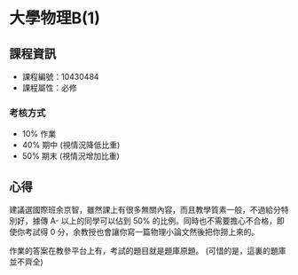 # 大學物理B(1)

## 課程資訊

* 課程編號：10430484
* 課程屬性：必修

### 考核方式

* 10% 作業
* 40% 期中 (視情況降低比重)
* 50% 期末 (視情況增加比重)

## 心得

建議選國際班余京智，雖然課上有很多無關內容，而且教學質素一般，不過給分特別好，據傳 A- 以上的同學可以佔到 50% 的比例。同時也不需要擔心不合格，即使你考試得 0 分，余教授也會讓你寫一篇物理小論文然後把你撈上來的。

作業的答案在教參平台上有，考試的題目就是題庫原題。 (可惜的是，這裏的題庫並不齊全)
